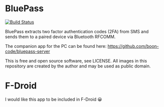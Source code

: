 BluePass
========

[![Build Status](https://app.travis-ci.com/boon-code/bluepass.svg)](https://app.travis-ci.com/github/boon-code/bluepass)

BluePass extracts two factor authentication codes (2FA) from SMS and sends them
to a paired device via Bluetooth RFCOMM.

The companion app for the PC can be found here: https://github.com/boon-code/bluepass-server

This is free and open source software, see LICENSE.
All images in this repository are created by the author and may be used as public domain.


# F-Droid

I would like this app to be included in F-Droid 😀
